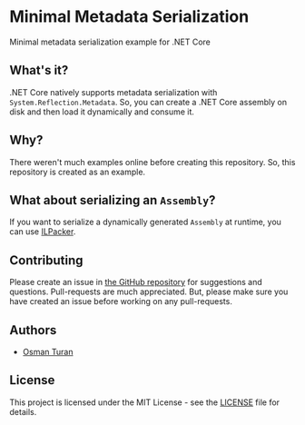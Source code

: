 # Minimal Metadata Serialization

Minimal metadata serialization example for .NET Core

## What's it?

.NET Core natively supports metadata serialization with `System.Reflection.Metadata`. So, you can create a .NET Core assembly on disk and then load it dynamically and consume it.

## Why?

There weren't much examples online before creating this repository. So, this repository is created as an example. 

## What about serializing an `Assembly`?

If you want to serialize a dynamically generated `Assembly` at runtime, you can use [ILPacker](https://github.com/Lokad/ILPack).

## Contributing

Please create an issue in [the GitHub repository](https://github.com/osman-turan/Minimal-Metadata-Serialization) for suggestions and questions. Pull-requests are much appreciated. But, please make sure you have created an issue before working on any pull-requests.

## Authors

- [Osman Turan](https://osmanturan.com/)

## License

This project is licensed under the MIT License - see the [LICENSE](LICENSE) file for details.
